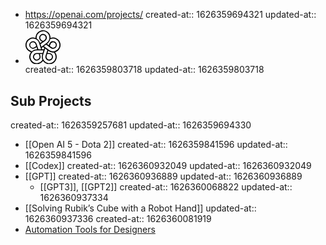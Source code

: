- https://openai.com/projects/
  created-at:: 1626359694321
  updated-at:: 1626359694321
- <div class="mt-2 mb-3" style="max-width:3.5rem"><svg xmlns="http://www.w3.org/2000/svg" viewBox="0 0 72 70"><path d="M71.3,25.6A15.45,15.45,0,0,0,52,15.7l-.6.3v-.6a15.35,15.35,0,1,0-30.7-.1v.6l-.6-.2A15.4,15.4,0,0,0,10.6,45l.6.2-.4.5A15.29,15.29,0,0,0,23.2,70a19.42,19.42,0,0,0,2.4-.2,15.16,15.16,0,0,0,10-6.1l.4-.5.4.5a15.16,15.16,0,0,0,10,6.1,19.42,19.42,0,0,0,2.4.2A15.39,15.39,0,0,0,64.2,54.7a15.05,15.05,0,0,0-3-9.1,1.76,1.76,0,0,0-.4-.5l.6-.2A15.29,15.29,0,0,0,71.3,25.6ZM22.9,15.3A13.15,13.15,0,1,1,43.6,26L32.7,34,31,28.7l9.6-7a7.85,7.85,0,0,0,1.9-10.9,8,8,0,0,0-11-1.9,7.85,7.85,0,0,0-1.9,10.9,9.76,9.76,0,0,0,1.7,1.8l2.8,2-3.9,2.9-.2-.7a15.55,15.55,0,0,0-7-8.7A10.87,10.87,0,0,1,22.9,15.3Zm14.8,24H34.4l-1-3.1L36,34.3l2.6,1.9ZM36,22.3l-3.4-2.4a5.65,5.65,0,1,1,9-4.6A5.92,5.92,0,0,1,39.2,20ZM3.6,36.3A13.15,13.15,0,0,1,9.4,18.6a12.9,12.9,0,0,1,10-.8,13.05,13.05,0,0,1,8.5,8.6l4.2,12.9H26.5L22.8,28a7.94,7.94,0,0,0-5-5.1A7.78,7.78,0,0,0,13,37.7a10,10,0,0,0,2.4.4,8,8,0,0,0,4.5-1.4l2.8-2,1.5,4.6h-.9a15.13,15.13,0,0,0-10.3,4,10.46,10.46,0,0,1-1.7-.4,13.2,13.2,0,0,1-7.7-6.6ZM22,32.5,18.6,35A5.66,5.66,0,0,1,12,25.8a5.58,5.58,0,0,1,.8-.5,5.83,5.83,0,0,1,2.6-.6,4.67,4.67,0,0,1,1.7.3,5.55,5.55,0,0,1,3.6,3.7ZM33.9,62.4A13.17,13.17,0,1,1,12.6,46.9a13,13,0,0,1,10.8-5.4H36.9l-1.7,5.3h-12A7.87,7.87,0,0,0,18.6,61a7.81,7.81,0,0,0,10.9-1.7h0a7.45,7.45,0,0,0,1.1-6.9l-1-3.4h4.9l-.2.7a16,16,0,0,0,.5,11.2ZM27.8,58a5.65,5.65,0,1,1-4.6-9h4.1l1.3,4A5.28,5.28,0,0,1,27.8,58ZM59.4,47A13.17,13.17,0,1,1,38.1,62.5a13,13,0,0,1-1.8-11.9l4.2-12.9L45,41l-2.2,6.7-1.5,4.6a7.81,7.81,0,1,0,9.9-4.9,6.72,6.72,0,0,0-2.4-.4H45.3l1.5-4.6.6.5a15.34,15.34,0,0,0,9.2,3,8.6,8.6,0,0,0,1.6-.1A3.45,3.45,0,0,1,59.4,47ZM44.7,49h4.2a5.61,5.61,0,1,1-5.4,3.8ZM68.4,36.3a12.76,12.76,0,0,1-7.7,6.5,13,13,0,0,1-11.9-2l-11-7.9,4.5-3.3,9.6,7a8,8,0,0,0,4.7,1.5,6.72,6.72,0,0,0,2.4-.4,7.84,7.84,0,1,0-9.9-9.9L48,31l-3.9-2.9.6-.5a15.47,15.47,0,0,0,6.1-9.4,4.42,4.42,0,0,1,1.6-.6A13.15,13.15,0,0,1,69,26,12.68,12.68,0,0,1,68.4,36.3ZM50.1,32.5l1.3-4A5.63,5.63,0,0,1,62.1,32,5.68,5.68,0,0,1,55,35.6a8,8,0,0,1-1.6-.8Z"></path></svg></div>
  created-at:: 1626359803718
  updated-at:: 1626359803718

## Sub Projects

created-at:: 1626359257681
updated-at:: 1626359694330

- [[Open AI 5 - Dota 2]]
  created-at:: 1626359841596
  updated-at:: 1626359841596
- [[Codex]]
  created-at:: 1626360932049
  updated-at:: 1626360932049
- [[GPT]]
  created-at:: 1626360936889
  updated-at:: 1626360936889
  - [[GPT3]], [[GPT2]]
    created-at:: 1626360068822
    updated-at:: 1626360937334
- [[Solving Rubik’s Cube with a Robot Hand]]
  updated-at:: 1626360937336
  created-at:: 1626360081919
- [Automation Tools for Designers](https://tricycle.ai/)
